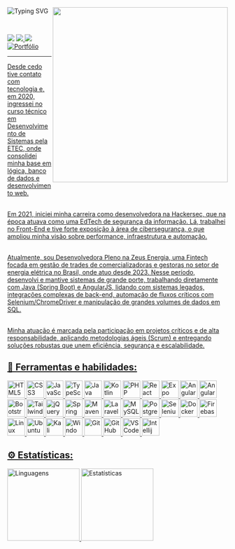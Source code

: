<div>

<img src="https://readme-typing-svg.demolab.com?font=Press+Start+2P&size=15&duration=3000&pause=460&color=FFFFFF&width=540&height=50&lines=Emily+'catmiih'+Leme;Desenvolvedora+Fullstack+Java" alt="Typing SVG" align="left"/>

<img src="https://i.pinimg.com/originals/43/3a/88/433a885903b5e6b6b9b5edf681169882.gif" width="400px" align="right"/>

</div>

<br><br>
<p align="left>
  
  <a href="https://www.linkedin.com/in/emily-leme" target="_blank" alt="Linkedin">
    <img src="https://img.shields.io/badge/-Linkedin-0e76a8?style=for-the-badge&logo=ghost&logoColor=white" />
  </a>
  
  <a href="mailto:emilyleme.dev@gmail.com" target="_blank" alt="Gmail">
    <img src="https://img.shields.io/badge/-Gmail-cc3838?style=for-the-badge&logo=Gmail&logoColor=white" />
  </a>

  <a href="https://discordapp.com/users/541026656387727370" target="_blank" alt="Discord">
    <img src="https://img.shields.io/badge/-Discord-5865F2?style=for-the-badge&logo=discord&logoColor=white" />
  </a>

  <a href="https://catmiih.github.io/Portfolio" target="_blank" alt="Portfólio">
    <img
      src="https://img.shields.io/badge/-Portf%C3%B3lio-c3829e?style=for-the-badge&logo=instatus&logoColor=white"
      alt="Portfólio"
    />
  
</p>
<hr>
<p align="left">
Desde cedo tive contato com tecnologia e, em 2020, ingressei no curso técnico em Desenvolvimento de Sistemas pela ETEC, onde consolidei minha base em lógica, banco de dados e desenvolvimento web. </br></br>

Em 2021, iniciei minha carreira como desenvolvedora na Hackersec, que na época atuava como uma EdTech de segurança da informação. Lá, trabalhei no Front-End e tive forte exposição à área de cibersegurança, o que ampliou minha visão sobre performance, infraestrutura e automação.</br></br>

Atualmente, sou Desenvolvedora Pleno na Zeus Energia, uma Fintech focada em gestão de trades de comercializadoras e gestoras no setor de energia elétrica no Brasil, onde atuo desde 2023. Nesse período, desenvolvi e mantive sistemas de grande porte, trabalhando diretamente com Java (Spring Boot) e AngularJS, lidando com sistemas legados, integrações complexas de back-end, automação de fluxos críticos com Selenium/ChromeDriver e manipulação de grandes volumes de dados em SQL.</br></br>

Minha atuação é marcada pela participação em projetos críticos e de alta responsabilidade, aplicando metodologias ágeis (Scrum) e entregando soluções robustas que unem eficiência, segurança e escalabilidade.</br>
</p>

<h2 align="left">
  🚀 Ferramentas e habilidades:
</h2>

<div>
  <img height="40" title="HTML5" src="https://cdn.jsdelivr.net/gh/devicons/devicon/icons/html5/html5-original.svg"/>
  <img height="40" title="CSS3" src="https://cdn.jsdelivr.net/gh/devicons/devicon/icons/css3/css3-original.svg"/>
  <img height="40" title="JavaScript" src="https://cdn.jsdelivr.net/gh/devicons/devicon/icons/javascript/javascript-original.svg"/>
  <img height="40" title="TypeScript" src="https://cdn.jsdelivr.net/gh/devicons/devicon/icons/typescript/typescript-original.svg"/>
  <img height="40" title="Java" src="https://cdn.jsdelivr.net/gh/devicons/devicon/icons/java/java-original.svg"/>
  <img height="40" title="Kotlin" src="https://cdn.jsdelivr.net/gh/devicons/devicon/icons/kotlin/kotlin-original.svg"/>
  <img height="40" title="PHP" src="https://cdn.jsdelivr.net/gh/devicons/devicon/icons/php/php-original.svg"/>
  <img height="40" title="React" src="https://cdn.jsdelivr.net/gh/devicons/devicon/icons/react/react-original.svg"/>
  <img height="40" title="Expo (React Native)" src="https://cdn.jsdelivr.net/gh/devicons/devicon/icons/expo/expo-original.svg"/>
  <img height="40" title="Angular" src="https://cdn.jsdelivr.net/gh/devicons/devicon/icons/angular/angular-original.svg"/>
  <img height="40" title="AngularJS" src="https://cdn.jsdelivr.net/gh/devicons/devicon/icons/angularjs/angularjs-original.svg"/>
  <img height="40" title="Bootstrap" src="https://cdn.jsdelivr.net/gh/devicons/devicon/icons/bootstrap/bootstrap-original.svg"/>
  <img height="40" title="Tailwind CSS" src="https://cdn.jsdelivr.net/gh/devicons/devicon/icons/tailwindcss/tailwindcss-original.svg"/>
  <img height="40" title="jQuery" src="https://cdn.jsdelivr.net/gh/devicons/devicon/icons/jquery/jquery-original.svg"/>
  <img height="40" title="Spring" src="https://cdn.jsdelivr.net/gh/devicons/devicon/icons/spring/spring-original.svg"/>
  <img height="40" title="Maven" src="https://cdn.jsdelivr.net/gh/devicons/devicon/icons/maven/maven-original.svg"/>
  <img height="40" title="Laravel" src="https://cdn.jsdelivr.net/gh/devicons/devicon/icons/laravel/laravel-original.svg"/>
  <img height="40" title="MySQL" src="https://cdn.jsdelivr.net/gh/devicons/devicon/icons/mysql/mysql-original.svg"/>
  <img height="40" title="PostgreSQL" src="https://cdn.jsdelivr.net/gh/devicons/devicon/icons/postgresql/postgresql-original.svg"/>
  <img height="40" title="Selenium" src="https://cdn.jsdelivr.net/gh/devicons/devicon/icons/selenium/selenium-original.svg"/>
  <img height="40" title="Docker" src="https://cdn.jsdelivr.net/gh/devicons/devicon/icons/docker/docker-original.svg"/>
  <img height="40" title="Firebase" src="https://cdn.jsdelivr.net/gh/devicons/devicon/icons/firebase/firebase-plain.svg"/>
  <img height="40" title="Linux" src="https://cdn.jsdelivr.net/gh/devicons/devicon/icons/linux/linux-original.svg"/>
  <img height="40" title="Ubuntu" src="https://www.vectorlogo.zone/logos/ubuntu/ubuntu-icon.svg"/>
  <img height="40" title="Kali Linux" src="https://github.com/PapirusDevelopmentTeam/papirus-icon-theme/blob/master/Papirus/64x64/apps/distributor-logo-kali-linux.svg"/>
  <img height="40" title="Windows" src="https://cdn.jsdelivr.net/gh/devicons/devicon/icons/windows8/windows8-original.svg"/>
  <img height="40" title="Git" src="https://cdn.jsdelivr.net/gh/devicons/devicon/icons/git/git-original.svg"/>
  <img height="40" title="GitHub" src="https://cdn.jsdelivr.net/gh/devicons/devicon/icons/github/github-original.svg"/>
  <img height="40" title="VS Code" src="https://cdn.jsdelivr.net/gh/devicons/devicon/icons/vscode/vscode-original.svg"/>  
  <img height="40" title="Intellij" src="https://github.com/gilbarbara/logos/blob/main/logos/intellij-idea.svg"/>    
</div>

</hr>

<h2>⚙️ Estatísticas:</h2>

<div align="left">

  <p>
    <img
      height="165"
      src="https://github-readme-stats.vercel.app/api/top-langs/?username=catmiih&langs_count=8&show_icons=true&theme=transparent&layout=compact"
      alt="Linguagens"
    />
    <img
      height="165"
      src="https://github-readme-stats.vercel.app/api?username=catmiih&show_icons=true&theme=transparent"
      alt="Estatísticas"
    />
  </p>

</div>

